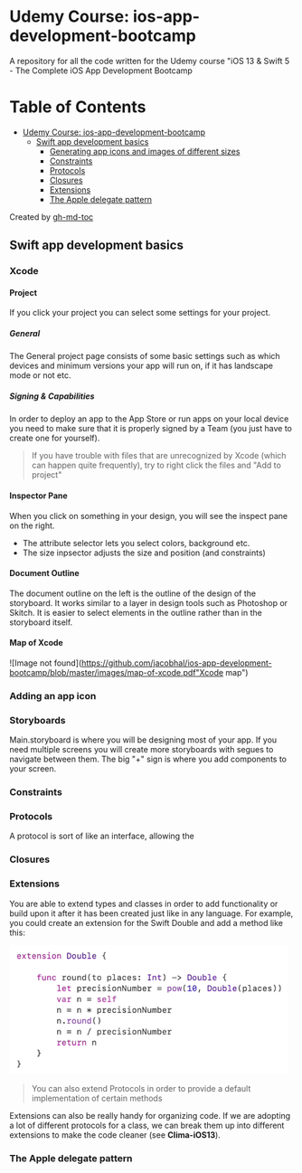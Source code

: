 # Udemy Course: ios-app-development-bootcamp
A repository for all the code written for the Udemy course "iOS 13 &amp; Swift 5 - The Complete iOS App Development Bootcamp

Table of Contents
=================

   * [Udemy Course: ios-app-development-bootcamp](#udemy-course-ios-app-development-bootcamp)
      * [Swift app development basics](#swift-app-development-basics)
         * [Generating app icons and images of different sizes](#generating-app-icons-and-images-of-different-sizes)
         * [Constraints](#constraints)
         * [Protocols](#protocols)
         * [Closures](#closures)
         * [Extensions](#extensions)
         * [The Apple delegate pattern](#the-apple-delegate-pattern)

Created by [gh-md-toc](https://github.com/ekalinin/github-markdown-toc)

## Swift app development basics

### Xcode

#### Project
If you click your project you can select some settings for your project.

##### General
The General project page consists of some basic settings such as which devices and minimum versions your app will run on, if it has landscape mode or not etc.

##### Signing & Capabilities
In order to deploy an app to the App Store or run apps on your local device you need to make sure that it is properly signed by a Team (you just have to create one for yourself).

> If you have trouble with files that are unrecognized by Xcode (which can happen quite frequently), try to right click the files and "Add <file> to project"

#### Inspector Pane
When you click on something in your design, you will see the inspect pane on the right. 

* The attribute selector lets you select colors, background etc.
* The size inpsector adjusts the size and position (and constraints)

#### Document Outline
The document outline on the left is the outline of the design of the storyboard. It works similar to a layer in design tools such as Photoshop or Skitch. It is easier to select elements in the outline rather than in the storyboard itself.

#### Map of Xcode
![Image not found](https://github.com/jacobhal/ios-app-development-bootcamp/blob/master/images/map-of-xcode.pdf"Xcode map")

### Adding an app icon

### Storyboards
Main.storyboard is where you will be designing most of your app. If you need multiple screens you will create more storyboards with segues to navigate between them. The big "+" sign is where you add components to your screen.

### Constraints

### Protocols
A protocol is sort of like an interface, allowing the

### Closures

### Extensions
You are able to extend types and classes in order to add functionality or build upon it after it has been created just like in any language. For example, you could create an extension for the Swift Double and add a method like this:  

![Image not found](https://github.com/jacobhal/ios-app-development-bootcamp/blob/master/images/double-extension.png "Double extension example")

> You can also extend Protocols in order to provide a default implementation of certain methods

Extensions can also be really handy for organizing code. If we are adopting a lot of different protocols for a class, we can break them up into different extensions to make the code cleaner (see **Clima-iOS13**).

### The Apple delegate pattern

